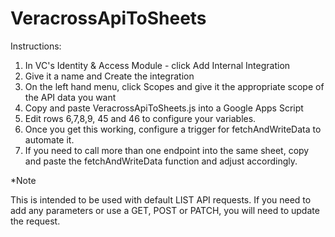 # VeracrossApiToSheets



Instructions:
1. In VC's Identity & Access Module - click Add Internal Integration
2. Give it a name and Create the integration
3. On the left hand menu, click Scopes and give it the appropriate scope of the API data you want
4. Copy and paste VeracrossApiToSheets.js into a Google Apps Script
5. Edit rows 6,7,8,9, 45 and 46 to configure your variables.
6. Once you get this working, configure a trigger for fetchAndWriteData to automate it.
7. If you need to call more than one endpoint into the same sheet, copy and paste the fetchAndWriteData function and adjust accordingly.

*Note

This is intended to be used with default LIST API requests. If you need to add any parameters or use a GET, POST or PATCH, you will need to update the request.
